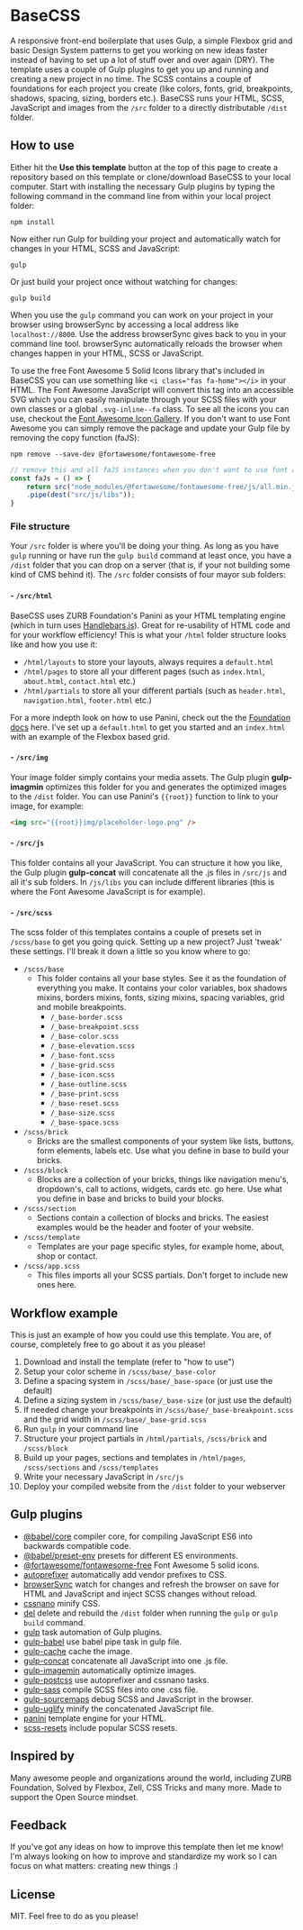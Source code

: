 # BaseCSS

A responsive front-end boilerplate that uses Gulp, a simple Flexbox grid and basic Design System patterns to get you working on new ideas faster instead of having to set up a lot of stuff over and over again (DRY). The template uses a couple of Gulp plugins to get you up and running and creating a new project in no time. The SCSS contains a couple of foundations for each project you create (like colors, fonts, grid, breakpoints, shadows, spacing, sizing, borders etc.). BaseCSS runs your HTML, SCSS, JavaScript and images from the `/src` folder to a directly distributable `/dist` folder.

## How to use

Either hit the **Use this template** button at the top of this page to create a repository based on this template or clone/download BaseCSS to your local computer. Start with installing the necessary Gulp plugins by typing the following command in the command line from within your local project folder:

```
npm install
```

Now either run Gulp for building your project and automatically watch for changes in your HTML, SCSS and JavaScript:

```
gulp
```

Or just build your project once without watching for changes:

```
gulp build
```

When you use the `gulp` command you can work on your project in your browser using browserSync by accessing a local address like `localhost://8000`. Use the address browserSync gives back to you in your command line tool. browserSync automatically reloads the browser when changes happen in your HTML, SCSS or JavaScript.

To use the free Font Awesome 5 Solid Icons library that's included in BaseCSS you can use something like `<i class="fas fa-home"></i>` in your HTML. The Font Awesome JavaScript will convert this tag into an accessible SVG which you can easily manipulate through your SCSS files with your own classes or a global `.svg-inline--fa` class. To see all the icons you can use, checkout the [Font Awesome Icon Gallery](https://fontawesome.com/icons?d=gallery). If you don't want to use Font Awesome you can simply remove the package and update your Gulp file by removing the copy function (faJS):

```
npm remove --save-dev @fortawesome/fontawesome-free
```

```javascript
// remove this and all faJS instances when you don't want to use font awesome
const faJs = () => {
	return src("node_modules/@fortawesome/fontawesome-free/js/all.min.js")
	.pipe(dest("src/js/libs"));
}
```

### File structure

Your `/src` folder is where you'll be doing your thing. As long as you have `gulp` running or have run the `gulp build` command at least once, you have a `/dist` folder that you can drop on a server (that is, if your not building some kind of CMS behind it). The `/src` folder consists of four mayor sub folders:

#### - `/src/html`

BaseCSS uses ZURB Foundation's Panini as your HTML templating engine (which in turn uses [Handlebars.js](https://handlebarsjs.com/)). Great for re-usability of HTML code and for your workflow efficiency! This is what your `/html` folder structure looks like and how you use it:

* `/html/layouts` to store your layouts, always requires a `default.html`
* `/html/pages` to store all your different pages (such as `index.html`, `about.html`, `contact.html` etc.)
* `/html/partials` to store all your different partials (such as `header.html`, `navigation.html`, `footer.html` etc.)

For a more indepth look on how to use Panini, check out the the [Foundation docs](https://foundation.zurb.com/sites/docs/panini.html) here. I've set up a `default.html` to get you started and an `index.html` with an example of the Flexbox based grid.

#### - `/src/img`

Your image folder simply contains your media assets. The Gulp plugin **gulp-imagmin** optimizes this folder for you and generates the optimized images to the `/dist` folder. You can use Panini's `{{root}}` function to link to your image, for example:

```html
<img src="{{root}}img/placeholder-logo.png" />
```

#### - `/src/js`

This folder contains all your JavaScript. You can structure it how you like, the Gulp plugin **gulp-concat** will concatenate all the .js files in `/src/js` and all it's sub folders. In `/js/libs` you can include different libraries (this is where the Font Awesome JavaScript is for example).

#### - `/src/scss`

The scss folder of this templates contains a couple of presets set in `/scss/base` to get you going quick. Setting up a new project? Just 'tweak' these settings. I'll break it down a little so you know where to go:

* `/scss/base`
  * This folder contains all your base styles. See it as the foundation  of everything you make. It contains your color variables, box shadows mixins, borders mixins, fonts, sizing mixins, spacing variables, grid and mobile breakpoints.
	* `/_base-border.scss`
	* `/_base-breakpoint.scss`
	* `/_base-color.scss`
	* `/_base-elevation.scss`
	* `/_base-font.scss`
	* `/_base-grid.scss`
	* `/_base-icon.scss`
	* `/_base-outline.scss`
	* `/_base-print.scss`
	* `/_base-reset.scss`
	* `/_base-size.scss`
	* `/_base-space.scss`
* `/scss/brick`
	 * Bricks are the smallest components of your system like lists, buttons, form elements, labels etc. Use what you define in base to build your bricks.
* `/scss/block`
	 * Blocks are a collection of your bricks, things like navigation menu's, dropdown's, call to actions, widgets, cards etc. go here. Use what you define in base and bricks to build your blocks.
* `/scss/section`
  * Sections contain a collection of blocks and bricks. The easiest examples would be the header and footer of your website.
* `/scss/template`
  * Templates are your page specific styles, for example home, about, shop or contact.
* `/scss/app.scss`
  * This files imports all your SCSS partials. Don't forget to include new ones here.

## Workflow example

This is just an example of how you could use this template. You are, of course, completely free to go about it as you please!

1. Download and install the template (refer to "how to use")
2. Setup your color scheme in `/scss/base/_base-color`
3. Define a spacing system in `/scss/base/_base-space` (or just use the default)
4. Define a sizing system in `/scss/base/_base-size` (or just use the default)
5. If needed change your breakpoints in `/scss/base/_base-breakpoint.scss` and the grid width in `/scss/base/_base-grid.scss`
6. Run `gulp` in your command line
7. Structure your project partials in `/html/partials`, `/scss/brick` and `/scss/block`
8. Build up your pages, sections and templates in `/html/pages`, `/scss/sections` and `/scss/templates`
9. Write your necessary JavaScript in `/src/js`
10. Deploy your compiled website from the `/dist` folder to your webserver

## Gulp plugins

* [@babel/core](https://www.npmjs.com/package/@babel/core) compiler core, for compiling JavaScript ES6 into backwards compatible code.
* [@babel/preset-env](https://www.npmjs.com/package/@babel/preset-env) presets for different ES environments.
* [@fortawesome/fontawesome-free](https://www.npmjs.com/package/@fortawesome/fontawesome-free) Font Awesome 5 solid icons.
* [autoprefixer](https://www.npmjs.com/package/gulp-autoprefixer) automatically add vendor prefixes to CSS.
* [browserSync](https://www.npmjs.com/package/browser-sync) watch for changes and refresh the browser on save for HTML and JavaScript and inject SCSS changes without reload.
* [cssnano](https://www.npmjs.com/package/cssnano) minify CSS.
* [del](https://www.npmjs.com/package/del) delete and rebuild the `/dist` folder when running the `gulp` or `gulp build` command.
* [gulp](https://www.npmjs.com/package/gulp) task automation of Gulp plugins.
* [gulp-babel](https://www.npmjs.com/package/gulp-babel) use babel pipe task in gulp file.
* [gulp-cache](https://www.npmjs.com/package/gulp-cache) cache the image.
* [gulp-concat](https://www.npmjs.com/package/gulp-concat) concatenate all JavaScript into one .js file.
* [gulp-imagemin](https://www.npmjs.com/package/gulp-imagemin) automatically optimize images.
* [gulp-postcss](https://www.npmjs.com/package/gulp-postcss) use autoprefixer and cssnano tasks.
* [gulp-sass](https://www.npmjs.com/package/gulp-sass) compile SCSS files into one .css file.
* [gulp-sourcemaps](https://www.npmjs.com/package/gulp-sourcemaps) debug SCSS and JavaScript in the browser.
* [gulp-uglify](https://www.npmjs.com/package/gulp-uglify) minify the concatenated JavaScript file.
* [panini](https://www.npmjs.com/package/panini) template engine for your HTML.
* [scss-resets](https://www.npmjs.com/package/scss-resets) include popular SCSS resets.

## Inspired by

Many awesome people and organizations around the world, including ZURB Foundation, Solved by Flexbox, Zell, CSS Tricks and many more. Made to support the Open Source mindset.

## Feedback

If you've got any ideas on how to improve this template then let me know! I'm always looking on how to improve and standardize my work so I can focus on what matters: creating new things :)

## License

MIT. Feel free to do as you please!
